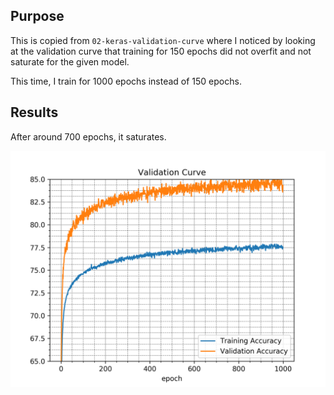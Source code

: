 ## Purpose

This is copied from `02-keras-validation-curve` where I noticed by looking at
the validation curve that training for 150 epochs did not overfit and not
saturate for the given model.

This time, I train for 1000 epochs instead of 150 epochs.

## Results

After around 700 epochs, it saturates.

![](validation-curve.png)

